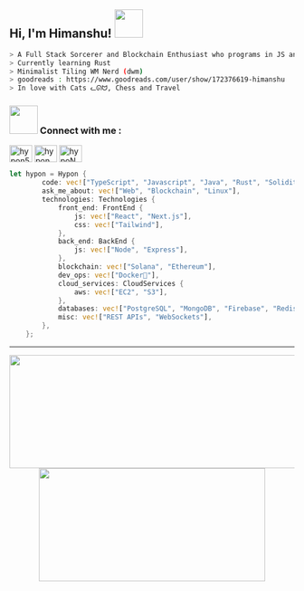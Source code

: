 <h2> Hi, I'm Himanshu! <img src="https://media.giphy.com/media/mGcNjsfWAjY5AEZNw6/giphy.gif" width="50"></h2>

  <div>
    
  ````bash
> A Full Stack Sorcerer and Blockchain Enthusiast who programs in JS and Java
> Currently learning Rust
> Minimalist Tiling WM Nerd (dwm)
> goodreads : https://www.goodreads.com/user/show/172376619-himanshu
> In love with Cats ᓚᘏᗢ, Chess and Travel
````
    
### <img src="https://media.giphy.com/media/VgCDAzcKvsR6OM0uWg/giphy.gif" width="50"> Connect with me :
<p align="left">
<a href="https://twitter.com/itshypon" target="blank"><img align="center" src="https://raw.githubusercontent.com/rahuldkjain/github-profile-readme-generator/master/src/images/icons/Social/twitter.svg" alt="hypon5" height="30" width="40" /></a>
<a href="https://linkedin.com/in/hypon" target="blank"><img align="center" src="https://raw.githubusercontent.com/rahuldkjain/github-profile-readme-generator/master/src/images/icons/Social/linked-in-alt.svg" alt="hypon" height="30" width="40" /></a>
<a href="https://discord.gg/hypoN#1358" target="blank"><img align="center" src="https://raw.githubusercontent.com/rahuldkjain/github-profile-readme-generator/master/src/images/icons/Social/discord.svg" alt="hypoN#1358" height="30" width="40" /></a>
</p>

</div>


```rust
let hypon = Hypon {
        code: vec!["TypeScript", "Javascript", "Java", "Rust", "Solidity"],
        ask_me_about: vec!["Web", "Blockchain", "Linux"],
        technologies: Technologies {
            front_end: FrontEnd {
                js: vec!["React", "Next.js"],
                css: vec!["Tailwind"],
            },
            back_end: BackEnd {
                js: vec!["Node", "Express"],
            },
            blockchain: vec!["Solana", "Ethereum"],
            dev_ops: vec!["Docker🐳"],
            cloud_services: CloudServices {
                aws: vec!["EC2", "S3"],
            },
            databases: vec!["PostgreSQL", "MongoDB", "Firebase", "Redis"],
            misc: vec!["REST APIs", "WebSockets"],
        },
    };
```

---


<p align="center">
  <img width="600" height="200" src="https://github-readme-stats.vercel.app/api?username=itshypon&show_icons=true&theme=vision-friendly-dark">
  <img width="400" height="200" src="https://github-readme-stats.vercel.app/api/top-langs/?username=itshypon&size_weight=0.15&count_weight=0.5&layout=compact&theme=vision-friendly-dark">
</p>
 


<div id="header" align="center">
  <img src="https://komarev.com/ghpvc/?username=itshypon&style=for-the-badge&color=orange" alt=""/>
</div>

